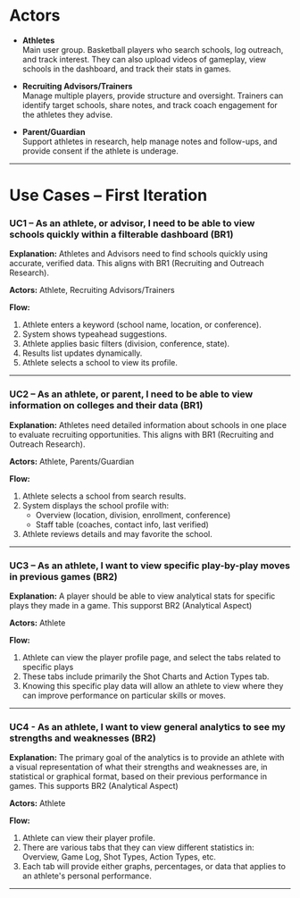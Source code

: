 # Actors

- **Athletes**  
  Main user group. Basketball players who search schools, log outreach, and track interest. They can also upload videos of gameplay, view schools in the dashboard, and track their stats in games.

- **Recruiting Advisors/Trainers**  
  Manage multiple players, provide structure and oversight. Trainers can identify target schools, share notes, and track coach engagement for the athletes they advise.

- **Parent/Guardian**  
  Support athletes in research, help manage notes and follow-ups, and provide consent if the athlete is underage.

---

# Use Cases – First Iteration

### UC1 – As an athlete, or advisor, I need to be able to view schools quickly within a filterable dashboard (BR1)
**Explanation:** Athletes and Advisors need to find schools quickly using accurate, verified data. This aligns with BR1 (Recruiting and Outreach Research). 

**Actors:** Athlete, Recruiting Advisors/Trainers 

**Flow:**  
1. Athlete enters a keyword (school name, location, or conference).  
2. System shows typeahead suggestions.  
3. Athlete applies basic filters (division, conference, state).  
4. Results list updates dynamically.  
5. Athlete selects a school to view its profile.  

---

### UC2 – As an athlete, or parent, I need to be able to view information on colleges and their data (BR1)
**Explanation:** Athletes need detailed information about schools in one place to evaluate recruiting opportunities. This aligns with BR1 (Recruiting and Outreach Research). 

**Actors:** Athlete, Parents/Guardian

**Flow:**  
1. Athlete selects a school from search results.  
2. System displays the school profile with:  
   - Overview (location, division, enrollment, conference)  
   - Staff table (coaches, contact info, last verified)  
3. Athlete reviews details and may favorite the school.  

---

### UC3 – As an athlete, I want to view specific play-by-play moves in previous games (BR2)
**Explanation:** A player should be able to view analytical stats for specific plays they made in a game. This supporst BR2 (Analytical Aspect)  

**Actors:** Athlete

**Flow:**  
1. Athlete can view the player profile page, and select the tabs related to specific plays
2. These tabs include primarily the Shot Charts and Action Types tab.
3. Knowing this specific play data will allow an athlete to view where they can improve performance on particular skills or moves.

---

### UC4 - As an athlete, I want to view general analytics to see my strengths and weaknesses (BR2)
**Explanation:** The primary goal of the analytics is to provide an athlete with a visual representation of what their strengths and weaknesses are, in statistical or graphical format, based on their previous performance in games. This supports BR2 (Analytical Aspect)

**Actors:** Athlete  

**Flow:**  
1. Athlete can view their player profile.
2. There are various tabs that they can view different statistics in: Overview, Game Log, Shot Types, Action Types, etc.
3. Each tab will provide either graphs, percentages, or data that applies to an athlete's personal performance.
---